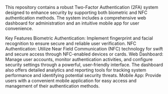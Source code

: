 This repository contains a robust Two-Factor Authentication (2FA) system designed to enhance security by supporting both biometric and NFC authentication methods. The system includes a comprehensive web dashboard for administration and an intuitive mobile app for user convenience.

Key Features
Biometric Authentication: Implement fingerprint and facial recognition to ensure secure and reliable user verification.
NFC Authentication: Utilize Near Field Communication (NFC) technology for swift and secure access through NFC-enabled devices or cards.
Web Dashboard: Manage user accounts, monitor authentication activities, and configure security settings through a powerful, user-friendly interface. The dashboard also offers detailed analytics and reporting tools for tracking system performance and identifying potential security threats.
Mobile App: Provide users with a convenient mobile application for easy access and management of their authentication methods.
